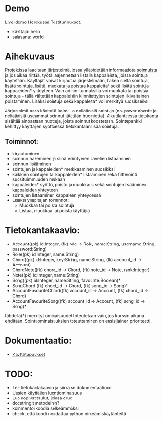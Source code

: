 # Demo

[Live-demo Herokussa](https://sointutietokanta.herokuapp.com/)
Testitunnukset:
- käyttäjä: hello
- salasana: world

# Aihekuvaus

Projektissa laaditaan järjestelmä, jossa ylläpidetään informaatiota [soinnuista](https://fi.wikipedia.org/wiki/Sointu) ja jos aikaa riittää, työtä laajennetaan listalla kappaleista, joissa sointuja käytetään. Käyttäjät voivat kirjautua järjestelmään, hakea sieltä sointuja, lisätä sointuja, lisätä, muokata ja poistaa kappaleita* sekä lisätä sointuja kappaleiden* yhteyteen. Vain admin-tunnuksilla voi muokata tai poistaa sointuja - tällä vältetään kappaleisiin kiinnitettyjen sointujen ilkivaltainen poistaminen. Lisäksi sointuja sekä kappaleita* voi merkityä suosikseiksi

Järjestelmä osaa käsitellä kolmi- ja neliäänisiä sointuja (ns. power chordit ja neliäänisiä useammat soinnut jätetään huomiotta). Alkutilanteessa tietokanta sisältää ainoastaan nuotteja, joista soinnut koostetaan. Sointupankki kehittyy käyttäjien syöttäessä tietokantaan lisää sointuja.

## Toiminnot:
- kirjautuminen
- soinnun hakeminen ja siinä esiintyvien sävelien listaaminen
- soinnun lisääminen
- sointujen ja kappaleiden* merkkaaminen suosikiksi
- kaikkien sointujen tai kappaleiden* listaaminen sekä filtteröinti suosituimmuuden mukaan
- kappaleiden* syöttö, poisto ja muokkaus sekä sointujen lisääminen kappaleiden yhteyteen
- sointujen listaaminen kappaleen yhteydessä
- Lisäksi ylläpitäjän toiminnot:
    - Muokkaa tai poista sointuja
    - Listaa, muokkaa tai poista käyttäjiä

# Tietokantakaavio:
- Account((pk) id:Integer, (fk) role -> Role, name:String, username:String, password:String)
- Role((pk) id:Integer, name:String)
- Chord((pk) id:Integer, key:String, name:String, (fk) account_id -> Account)
- ChordNote((fk) chord_id -> Chord, (fk) note_id -> Note, rank:Integer)
- Note((pk) id:Integer, name:String)
- Song((pk) id:Integer, name:String, favourite:Boolean)*
- SongChord((fk) chord_id -> Chord, (fk) song_id -> Song)*
- AccountFavouriteChord((fk) account_id -> Account, (fk) chord_id -> Chord)
- AccountFavouriteSong((fk) account_id -> Account, (fk) song_id -> Song)*

tähdellä(*) merkityt ominaisuudet toteutetaan vain, jos kurssin aikana ehditään. Sointuominaisuuksien toteuttaminen on ensisijainen prioriteetti.

# Dokumentaatio:
- [Käyttötapaukset](/documentation/userstories.md)

# TODO:
- Tee tietokantakaavio ja siirrä se dokumentaatioon
- Uusien käyttäjien luontiominaisuus
- Luo sopivat taulut, joissa crud
- docstringit metodeihin?
- kommentoi koodia selkeämmäksi
- check, että koodi noudattaa python nimeämiskäytänteitä
